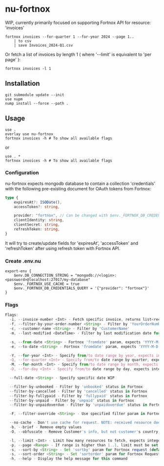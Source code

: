 # nu-fortnox

WIP, currently primarily focused on supporting Fortnox API for resource: 'invoices'

```nushell
fortnox invoices --for-quarter 1 --for-year 2024 --page 1.. 
    | to csv 
    | save Invoices_2024-Q1.csv
```


Or fetch a list of invoices by length 1 ( where '--limit' is equivalent to 'per page' ):

```nushell
fortnox invoices -l 1 
```

## Installation

```nushell
git submodule update --init
use nupm
nump install --force --path .
```

## Usage

```nushell
use .
overlay use nu-fortnox
fortnox invoices -h # To show all available flags
```
or
```nushell
use . *
fortnox invoices -h # To show all available flags
```



### Configuration

nu-fortnox expects mongodb database to contain a collection 'credentials' with the following pre-existing document for OAuth tokens from Fortnox:

```typescript
type {
    expiresAt?: ISODate(),
    accessToken?: string,

    provider: "fortnox", // Can be changed with $env._FORTNOX_DB_CREDENTIALS_QUERY
    clientIdentity: string,
    clientSecret: string,
    refreshToken: string, 
}
```

It will try to create/update fields for 'expiresAt', 'accessToken' and 'refreshToken' after using refresh token with Fortnox API.


### Create .env.nu

```nushell
export-env {
    $env.DB_CONNECTION_STRING = "mongodb://<login>:<password>@localhost:27017/my-database"
    $env._FORTNOX_USE_CACHE = true
    $env._FORTNOX_DB_CREDENTIALS_QUERY = '{"provider": "fortnox"}'
}
```

### Flags
```typescript
Flags:
  -i, --invoice-number <Int> - Fetch specific invoice, returns list<record>
  -f, --filter-by-your-order-number <String> - Filter by 'YourOrderNumber'
  -c, --customer-name <String> - Filter by 'CustomerName'
  -m, --last-modified <DateTime> - Filter by last modification date for Fortnox documents

  -s, --from-date <String> - Fortnox 'fromdate' param, expects 'YYYY-M-D'
  -e, --to-date <String> - Fortnox 'fromdate' param, expects 'YYYY-M-D'

  -Y, --for-year <Int> - Specify from/to date range by year, expects integer above 1970
  -Q, --for-quarter <Int> - Specify from/to date range by quarter, expects integer [1-4]
  -M, --for-month <Int> - Specify from/to date range by month, expects integer [1-12]
  -D, --for-day <Int> - Specify from/to date range by day, expects integer [1-32]

  --full-date <String> - Specify specific date WIP

  --filter-by-unbooked - Filter by 'unbooked' status in Fortnox
  --filter-by-cancelled - Filter by 'cancelled' status in Fortnox
  --filter-by-fullypaid - Filter by 'fullypaid' status in Fortnox
  --filter-by-unpaid - Filter by 'unpaid' status in Fortnox
  --filter-by-unpaidoverdue - Filter by 'unpaidoverdue' status in Fortnox

  -F, --filter-override <String> - Use specified filter param in Fortnox request

  --no-cache - Don't use cache for request. NOTE: received resource doesn't overwrite existing cache
  -b, --brief - Remove empty values
  -O, --obfuscate - Remove Customer's info, but not customer's country

  -l, --limit <Int> - Limit how many resources to fetch, expects integer [1-100] (default: 100)
  -p, --page <Range> - If range is higher than 1..1, limit must be set to 100 (default: 1..1)
  -s, --sort-by <String> - Set 'sortby' param for Fortnox request (default: 'invoicedate')
  -s, --sort-order <String> - Set 'sortorder' param for Fortnox Request, expects 'ascending' or 'descending' (default: 'descending')
  -h, --help - Display the help message for this command
```

